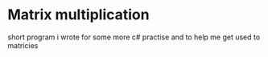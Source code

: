 # Matrix multiplication
short program i wrote for some more c# practise and to help me get used to matricies 
